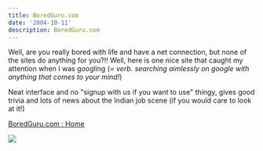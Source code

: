 ```yaml
---
title: BoredGuru.com
date: '2004-10-11'
description: BoredGuru.com
---
```


Well, are you really bored with life and have a net connection, but none of the sites do anything for you?!! Well, here is one nice site that caught my attention when I was googling (_= verb. searching aimlessly on google with anything that comes to your mind!_)

Neat interface and no "signup with us if you want to use" thingy, gives good trivia and lots of news about the Indian job scene (if you would care to look at it!)

[BoredGuru.com : Home][0]

![](/images/7854873-109751623235880595?l=shvelmur.blogspot.com)


[0]: http://www.boredguru.com/